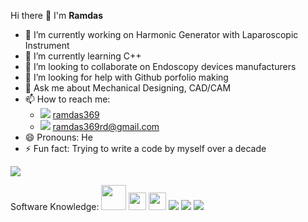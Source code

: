 Hi there 👋 I'm **Ramdas**

- 🔭 I’m currently working on Harmonic Generator with Laparoscopic Instrument
- 🌱 I’m currently learning C++
- 👯 I’m looking to collaborate on Endoscopy devices manufacturers
- 🤔 I’m looking for help with Github porfolio making
- 💬 Ask me about Mechanical Designing, CAD/CAM
- 📫 How to reach me: 
  - <img src="https://img.shields.io/badge/LinkedIn-0077B5?style=for-the-badge&logo=linkedin&logoColor=white"> [ramdas369](https://www.linkedin.com/in/ramdas369/)
  - <img src="https://img.shields.io/badge/Gmail-D14836?style=for-the-badge&logo=gmail&logoColor=white"> ramdas369rd@gmail.com
- 😄 Pronouns: He
- ⚡ Fun fact: Trying to write a code by myself over a decade
<img src="https://github-readme-stats.vercel.app/api?username=ramdas369rd&&show_icons=true&title_color=F4D03F&icon_color=85C1E9&text_color=D0D3D4&bg_color=34495E">

Software Knowledge: <img src="https://user-images.githubusercontent.com/63389062/117830684-7ea9ee80-b291-11eb-8b9c-54bb828fad68.png" height="40"/>  <img src="https://user-images.githubusercontent.com/63389062/117959622-d4d26c80-b339-11eb-853f-c0043d93a6ca.png" height="28"/> <img src="https://user-images.githubusercontent.com/63389062/117960136-532f0e80-b33a-11eb-9dec-ee9ffee9ef3d.png" height="28"/> <img src="https://img.shields.io/badge/C-00599C?style=for-the-badge&logo=c&logoColor=white"> <img src="https://img.shields.io/badge/C%2B%2B-00599C?style=for-the-badge&logo=c%2B%2B&logoColor=white"> <img src="https://img.shields.io/badge/Java-ED8B00?style=for-the-badge&logo=java&logoColor=white">


